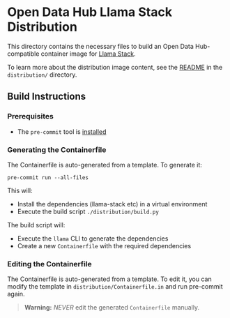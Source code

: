 # Open Data Hub Llama Stack Distribution

This directory contains the necessary files to build an Open Data Hub-compatible container image for [Llama Stack](https://github.com/llamastack/llama-stack).

To learn more about the distribution image content, see the [README](distribution/README.md) in the `distribution/` directory.

## Build Instructions

### Prerequisites

- The `pre-commit` tool is [installed](https://pre-commit.com/#install)

### Generating the Containerfile

The Containerfile is auto-generated from a template. To generate it:

```
pre-commit run --all-files
```

This will:
- Install the dependencies (llama-stack etc) in a virtual environment
- Execute the build script `./distribution/build.py`

The build script will:
- Execute the `llama` CLI to generate the dependencies
- Create a new `Containerfile` with the required dependencies

### Editing the Containerfile

The Containerfile is auto-generated from a template. To edit it, you can modify the template in `distribution/Containerfile.in` and run pre-commit again.

> **Warning:**
*NEVER* edit the generated `Containerfile` manually.
